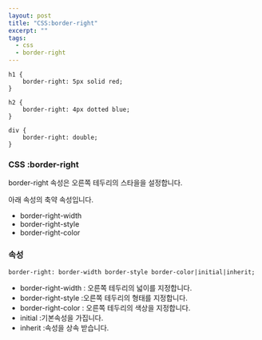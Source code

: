 ```yaml
---
layout: post
title: "CSS:border-right"
excerpt: ""
tags: 
  - css
  - border-right
---
```


```
h1 {
    border-right: 5px solid red;
}

h2 {
    border-right: 4px dotted blue;
}

div {
    border-right: double;
}
```
### CSS :border-right

border-right 속성은 오른쪽 테두리의 스타을을 설정합니다.

아래 속성의 축약 속성입니다.

+ border-right-width
+ border-right-style
+ border-right-color

### 속성
`border-right: border-width border-style border-color|initial|inherit;`

+ border-right-width : 오른쪽 테두리의 넓이를 지정합니다.
+ border-right-style :오른쪽 테두리의 형태를 지정합니다.
+ border-right-color : 오른쪽 테두리의 색상을 지정합니다.
+ initial :기본속성을 가집니다.
+ inherit :속성을 상속 받습니다.
